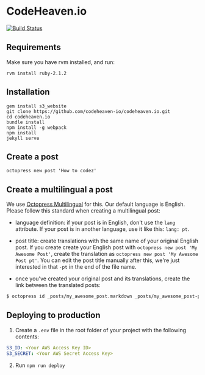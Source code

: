 # CodeHeaven.io

[![Build Status](https://travis-ci.org/codeheaven-io/codeheaven.io.svg?branch=master)](https://travis-ci.org/codeheaven-io/codeheaven.io)

## Requirements

Make sure you have rvm installed, and run:

```shell
rvm install ruby-2.1.2
```

## Installation

```shell
gem install s3_website
git clone https://github.com/codeheaven-io/codeheaven.io.git
cd codeheaven.io
bundle install
npm install -g webpack
npm install
jekyll serve
```

## Create a post
```shell
octopress new post 'How to codez'
```

## Create a multilingual a post

We use [Octopress Multilingual](https://github.com/octopress/multilingual) for this.
Our default language is English. Please follow this standard when creating a multilingual post:

* language definition: if your post is in English, don't use the `lang` attribute. If your post is in another language, use it like this: `lang: pt`.

* post title: create translations with the same name of your original English post. If you create create your English post with `octopress new post 'My Awesome Post'`, create the translation as `octopress new post 'My Awesome Post pt'`. You can edit the post title manually after this, we're just interested in that `-pt` in the end of the file name.

* once you've created your original post and its translations, create the link between the translated posts:

```bash
$ octopress id _posts/my_awesome_post.markdown _posts/my_awesome_post-pt.markdown [other posts...]
```

## Deploying to production

  1. Create a `.env` file in the root folder of your project with the following contents:

  ```yaml
  S3_ID: <Your AWS Access Key ID>
  S3_SECRET: <Your AWS Secret Access Key>
  ```

  2. Run `npm run deploy`
